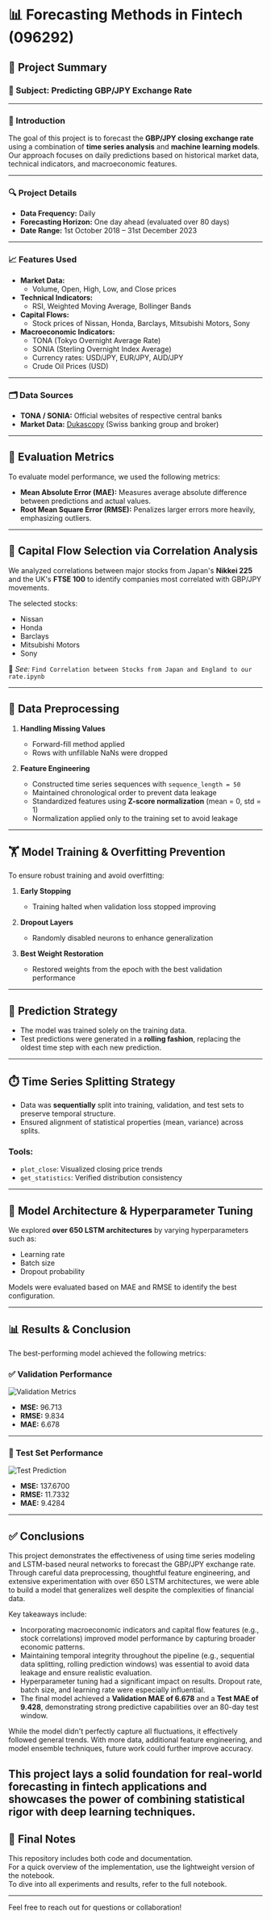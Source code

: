 # 📊 Forecasting Methods in Fintech (096292)

## 🧠 Project Summary

### 🎯 Subject: Predicting GBP/JPY Exchange Rate

---

### 📌 Introduction

The goal of this project is to forecast the **GBP/JPY closing exchange rate** using a combination of **time series analysis** and **machine learning models**. Our approach focuses on daily predictions based on historical market data, technical indicators, and macroeconomic features.

---

### 🔍 Project Details

- **Data Frequency:** Daily
- **Forecasting Horizon:** One day ahead (evaluated over 80 days)
- **Date Range:** 1st October 2018 – 31st December 2023

---

### 📈 Features Used

- **Market Data:**
  - Volume, Open, High, Low, and Close prices
- **Technical Indicators:**
  - RSI, Weighted Moving Average, Bollinger Bands
- **Capital Flows:**
  - Stock prices of Nissan, Honda, Barclays, Mitsubishi Motors, Sony
- **Macroeconomic Indicators:**
  - TONA (Tokyo Overnight Average Rate)
  - SONIA (Sterling Overnight Index Average)
  - Currency rates: USD/JPY, EUR/JPY, AUD/JPY
  - Crude Oil Prices (USD)

---

### 🗂️ Data Sources

- **TONA / SONIA:** Official websites of respective central banks
- **Market Data:** [Dukascopy](https://www.dukascopy.com/) (Swiss banking group and broker)

---

## 📏 Evaluation Metrics

To evaluate model performance, we used the following metrics:

- **Mean Absolute Error (MAE):** Measures average absolute difference between predictions and actual values.
- **Root Mean Square Error (RMSE):** Penalizes larger errors more heavily, emphasizing outliers.

---

## 🔄 Capital Flow Selection via Correlation Analysis

We analyzed correlations between major stocks from Japan's **Nikkei 225** and the UK's **FTSE 100** to identify companies most correlated with GBP/JPY movements.

The selected stocks:
- Nissan
- Honda
- Barclays
- Mitsubishi Motors
- Sony

📁 *See:* `Find Correlation between Stocks from Japan and England to our rate.ipynb`

---

## 🧹 Data Preprocessing

1. **Handling Missing Values**
   - Forward-fill method applied
   - Rows with unfillable NaNs were dropped

2. **Feature Engineering**
   - Constructed time series sequences with `sequence_length = 50`
   - Maintained chronological order to prevent data leakage
   - Standardized features using **Z-score normalization** (mean = 0, std = 1)
   - Normalization applied only to the training set to avoid leakage

---

## 🏋️ Model Training & Overfitting Prevention

To ensure robust training and avoid overfitting:

1. **Early Stopping**
   - Training halted when validation loss stopped improving

2. **Dropout Layers**
   - Randomly disabled neurons to enhance generalization

3. **Best Weight Restoration**
   - Restored weights from the epoch with the best validation performance

---

## 🔁 Prediction Strategy

- The model was trained solely on the training data.
- Test predictions were generated in a **rolling fashion**, replacing the oldest time step with each new prediction.

---

## ⏱️ Time Series Splitting Strategy

- Data was **sequentially** split into training, validation, and test sets to preserve temporal structure.
- Ensured alignment of statistical properties (mean, variance) across splits.

### Tools:
- `plot_close`: Visualized closing price trends
- `get_statistics`: Verified distribution consistency

---

## 🧪 Model Architecture & Hyperparameter Tuning

We explored **over 650 LSTM architectures** by varying hyperparameters such as:

- Learning rate
- Batch size
- Dropout probability

Models were evaluated based on MAE and RMSE to identify the best configuration.

---

## 📊 Results & Conclusion

The best-performing model achieved the following metrics:

### ✅ Validation Performance

![Validation Metrics](https://github.com/user-attachments/assets/e6bca0bb-4bdc-4db1-b4b3-feaf1e6fec41)

- **MSE:** 96.713  
- **RMSE:** 9.834  
- **MAE:** 6.678  

---

### 🧾 Test Set Performance

![Test Prediction](https://github.com/user-attachments/assets/db162f6d-cfe1-4cf1-a57e-101fc20c51cf)

- **MSE:** 137.6700  
- **RMSE:** 11.7332  
- **MAE:** 9.4284  
---

## ✅ Conclusions

This project demonstrates the effectiveness of using time series modeling and LSTM-based neural networks to forecast the GBP/JPY exchange rate. Through careful data preprocessing, thoughtful feature engineering, and extensive experimentation with over 650 LSTM architectures, we were able to build a model that generalizes well despite the complexities of financial data.

Key takeaways include:

- Incorporating macroeconomic indicators and capital flow features (e.g., stock correlations) improved model performance by capturing broader economic patterns.
- Maintaining temporal integrity throughout the pipeline (e.g., sequential data splitting, rolling prediction windows) was essential to avoid data leakage and ensure realistic evaluation.
- Hyperparameter tuning had a significant impact on results. Dropout rate, batch size, and learning rate were especially influential.
- The final model achieved a **Validation MAE of 6.678** and a **Test MAE of 9.428**, demonstrating strong predictive capabilities over an 80-day test window.

While the model didn't perfectly capture all fluctuations, it effectively followed general trends. With more data, additional feature engineering, and model ensemble techniques, future work could further improve accuracy.

This project lays a solid foundation for real-world forecasting in fintech applications and showcases the power of combining statistical rigor with deep learning techniques.
---

## 📌 Final Notes

This repository includes both code and documentation.  
For a quick overview of the implementation, use the lightweight version of the notebook.  
To dive into all experiments and results, refer to the full notebook.

---

Feel free to reach out for questions or collaboration!
